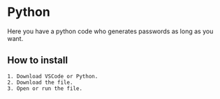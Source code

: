 # Python

Here you have a python code who generates passwords as long as you want.

## How to install

```
1. Download VSCode or Python.
2. Download the file.
3. Open or run the file.
```
